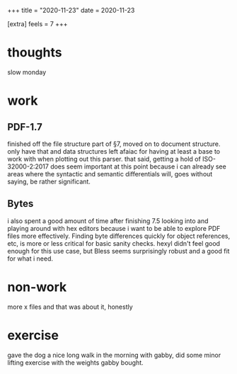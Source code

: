 +++
title = "2020-11-23"
date = 2020-11-23

[extra]
feels = 7
+++

# thoughts
slow monday

# work

## PDF-1.7
finished off the file structure part of §7, moved on to document
structure. only have that and data structures left afaiac for having at least a
base to work with when plotting out this parser. that said, getting a hold of
ISO-32000-2:2017 does seem important at this point because i can already see
areas where the syntactic and semantic differentials will, goes without saying,
be rather significant.

## Bytes
i also spent a good amount of time after finishing 7.5 looking into and playing
around with hex editors because i want to be able to explore PDF files more
effectively. Finding byte differences quickly for object references, etc, is
more or less critical for basic sanity checks. hexyl didn't feel good enough
for this use case, but Bless seems surprisingly robust and a good fit for what
i need.

# non-work
more x files and that was about it, honestly

# exercise
gave the dog a nice long walk in the morning with gabby, did some minor lifting
exercise with the weights gabby bought.
